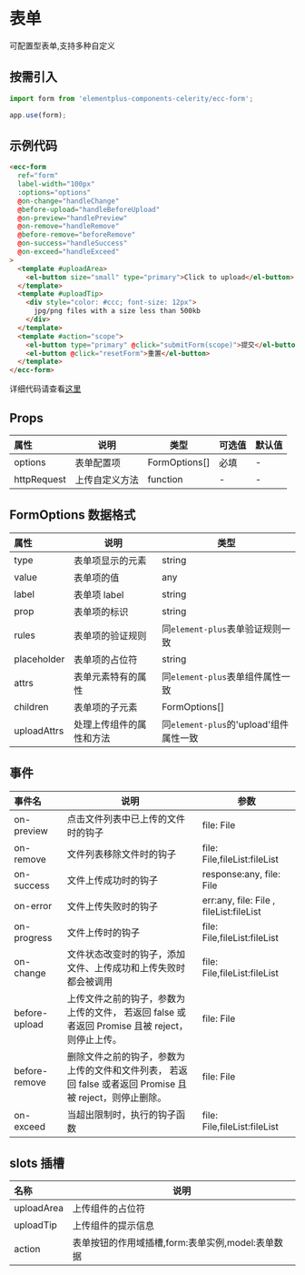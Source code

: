 # 表单

可配置型表单,支持多种自定义

## 按需引入

```js
import form from 'elementplus-components-celerity/ecc-form';

app.use(form);
```

## 示例代码

```html
<ecc-form
  ref="form"
  label-width="100px"
  :options="options"
  @on-change="handleChange"
  @before-upload="handleBeforeUpload"
  @on-preview="handlePreview"
  @on-remove="handleRemove"
  @before-remove="beforeRemove"
  @on-success="handleSuccess"
  @on-exceed="handleExceed"
>
  <template #uploadArea>
    <el-button size="small" type="primary">Click to upload</el-button>
  </template>
  <template #uploadTip>
    <div style="color: #ccc; font-size: 12px">
      jpg/png files with a size less than 500kb
    </div>
  </template>
  <template #action="scope">
    <el-button type="primary" @click="submitForm(scope)">提交</el-button>
    <el-button @click="resetForm">重置</el-button>
  </template>
</ecc-form>
```

详细代码请查看[这里](https://github.com/qi-chen-ming/elementplus-components-celerity/blob/main/src/views/ecc-form/index.vue)

## Props

| 属性        | 说明           | 类型          | 可选值 | 默认值 |
| :---------- | -------------- | ------------- | ------ | ------ |
| options     | 表单配置项     | FormOptions[] | 必填   | -      |
| httpRequest | 上传自定义方法 | function      | -      | -      |

## FormOptions 数据格式

| 属性        | 说明                     | 类型                                   |
| :---------- | ------------------------ | -------------------------------------- |
| type        | 表单项显示的元素         | string                                 |
| value       | 表单项的值               | any                                    |
| label       | 表单项 label             | string                                 |
| prop        | 表单项的标识             | string                                 |
| rules       | 表单项的验证规则         | 同`element-plus`表单验证规则一致       |
| placeholder | 表单项的占位符           | string                                 |
| attrs       | 表单元素特有的属性       | 同`element-plus`表单组件属性一致       |
| children    | 表单项的子元素           | FormOptions[]                          |
| uploadAttrs | 处理上传组件的属性和方法 | 同`element-plus`的'upload'组件属性一致 |

## 事件

| 事件名        | 说明                                                                                                     | 参数                                    |
| :------------ | -------------------------------------------------------------------------------------------------------- | --------------------------------------- |
| on-preview    | 点击文件列表中已上传的文件时的钩子                                                                       | file: File                              |
| on-remove     | 文件列表移除文件时的钩子                                                                                 | file: File,fileList:fileList            |
| on-success    | 文件上传成功时的钩子                                                                                     | response:any, file: File                |
| on-error      | 文件上传失败时的钩子                                                                                     | err:any, file: File , fileList:fileList |
| on-progress   | 文件上传时的钩子                                                                                         | file: File,fileList:fileList            |
| on-change     | 文件状态改变时的钩子，添加文件、上传成功和上传失败时都会被调用                                           | file: File,fileList:fileList            |
| before-upload | 上传文件之前的钩子，参数为上传的文件， 若返回 false 或者返回 Promise 且被 reject，则停止上传。           | file: File                              |
| before-remove | 删除文件之前的钩子，参数为上传的文件和文件列表， 若返回 false 或者返回 Promise 且被 reject，则停止删除。 | file: File                              |
| on-exceed     | 当超出限制时，执行的钩子函数                                                                             | file: File,fileList:fileList            |

## slots 插槽

| 名称       | 说明                                              |
| :--------- | ------------------------------------------------- |
| uploadArea | 上传组件的占位符                                  |
| uploadTip  | 上传组件的提示信息                                |
| action     | 表单按钮的作用域插槽,form:表单实例,model:表单数据 |
